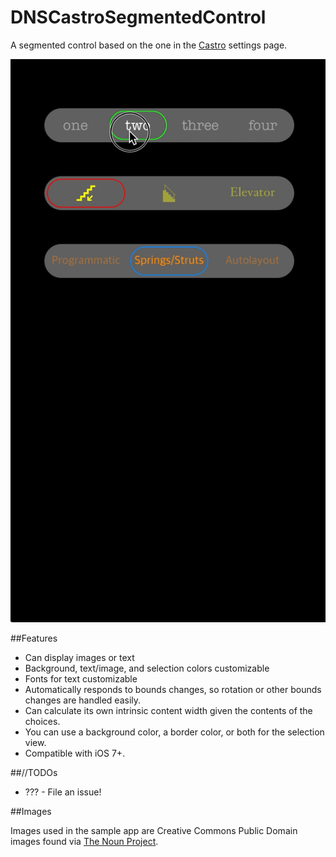 DNSCastroSegmentedControl
=========================

A segmented control based on the one in the [Castro](http://castro.fm) settings page. 

![](sample_project.gif)

##Features

- Can display images or text
- Background, text/image, and selection colors customizable
- Fonts for text customizable
- Automatically responds to bounds changes, so rotation or other bounds changes are handled easily. 
- Can calculate its own intrinsic content width given the contents of the choices. 
- You can use a background color, a border color, or both for the selection view. 
- Compatible with iOS 7+. 

##//TODOs
* ??? - File an issue!

##Images

Images used in the sample app are Creative Commons Public Domain images found via [The Noun Project](http://thenounproject.com/).
